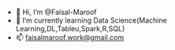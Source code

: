 - 👋 Hi, I’m @Faisal-Maroof
- 🌱 I’m currently learning Data Science(Machine Learning,DL,Tableu,Spark,R,SQL)
- 📫 faisalmaroof.work@gmail.com

<!---
Faisal-Maroof/Faisal-Maroof is a ✨ special ✨ repository because its `README.md` (this file) appears on your GitHub profile.
You can click the Preview link to take a look at your changes.
--->
